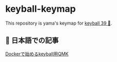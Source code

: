 # keyball-keymap

This repository is yama's keymap for [keyball 39 🎱](https://github.com/Yowkees/keyball).

## 📝 日本語での記事

[Dockerで始めるkeyball用QMK](https://zenn.dev/soichiro_yamane/articles/qmk-docker-keyball-init)
